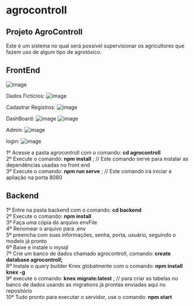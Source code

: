 # agrocontroll
## Projeto AgroControll
Este é um sistema no qual será possível supervisionar os agricultores que fazem uso de algum tipo de agrotóxico.

## FrontEnd
![image](https://user-images.githubusercontent.com/68739172/158995215-1e2f57da-1fef-485b-8207-61d919070d97.png)

Dados Ficticios:
![image](https://user-images.githubusercontent.com/68739172/158995255-4bbc8361-d47b-4852-a124-922a5b42e76a.png)

Cadastrar Registros:
![image](https://user-images.githubusercontent.com/68739172/158995305-5130784e-d125-4bfd-81c8-c41f5aa3c3f5.png)

DashBoard:
![image](https://user-images.githubusercontent.com/68739172/159040092-6f96d508-c99a-4975-bffc-b691d64a86ad.png)
![image](https://user-images.githubusercontent.com/68739172/159040129-fea3b083-6ab9-4699-990e-61465ba534d2.png)

Admin:
![image](https://user-images.githubusercontent.com/68739172/160162595-58ec332a-4555-40c0-9d75-7a368d217205.png)

login:
![image](https://user-images.githubusercontent.com/68739172/160162652-21f3ae5c-dd18-4f0c-ac5f-35134b7079e4.png)



1º Acesse a pasta agrocontroll com o comando: **cd agrocontroll** <br />
2º Execute o comando: **npm install** ; // Este comando serve para instalar as dependências usadas no front end <br />
3º Execute o comando: **npm run serve** ; // Este comando irá iniciar a apliação na porta 8080 <br />

## Backend
1º Entre na pasta backend com o comando: **cd backend** <br />
2º Execute o comando: **npm install** <br />
3º Faça uma cópia do arquivo envFile <br />
4º Renomear o arquivo para .env <br />
5º preencha com suas informações, senha, porta, usuário, seguindo o modelo já pronto <br />
6º Baixe e instale o mysql <br />
7º Crie um banco de dados chamado agrocontroll, comando: **create database agrocontroll;** <br />
8º Instale o query builder Knex globalmente com o comando: **npm install knex -g** <br />
9º execute o comando: **knex migrate:latest** ; // para criar as tabelas no banco de dados usando as migrations já prontas enviadas aqui no repositório <br />
10º Tudo pronto para executar o servidor, use o comando: **npm start** <br />
